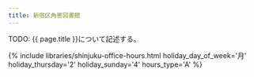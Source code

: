 ```yaml
---
title: 新宿区角筈図書館
---
```


TODO: {{ page.title }}について記述する。

{% include libraries/shinjuku-office-hours.html
    holiday_day_of_week='月'
    holiday_thursday='2'
    holiday_sunday='4'
    hours_type='A' %}

